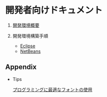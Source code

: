 # 開発者向けドキュメント

1. [開発環境概要](./overview.md)

2. 開発環境構築手順

    - [Eclipse](./How_to_Setup_Development_Environment_Eclipse.md)
    - [NetBeans](./How_to_Setup_Development_Environment_NetBeans.md)


## Appendix

  * Tips

    [プログラミングに最適なフォントの使用](./tips/Using_Better_Font_for_Programming.md)
